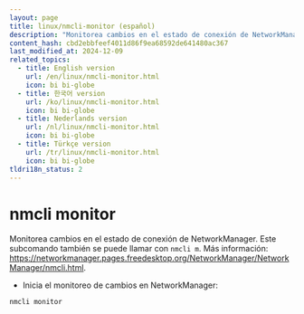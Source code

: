 ```yaml
---
layout: page
title: linux/nmcli-monitor (español)
description: "Monitorea cambios en el estado de conexión de NetworkManager."
content_hash: cbd2ebbfeef4011d86f9ea68592de641480ac367
last_modified_at: 2024-12-09
related_topics:
  - title: English version
    url: /en/linux/nmcli-monitor.html
    icon: bi bi-globe
  - title: 한국어 version
    url: /ko/linux/nmcli-monitor.html
    icon: bi bi-globe
  - title: Nederlands version
    url: /nl/linux/nmcli-monitor.html
    icon: bi bi-globe
  - title: Türkçe version
    url: /tr/linux/nmcli-monitor.html
    icon: bi bi-globe
tldri18n_status: 2
---
```

# nmcli monitor

Monitorea cambios en el estado de conexión de NetworkManager.
Este subcomando también se puede llamar con `nmcli m`.
Más información: <https://networkmanager.pages.freedesktop.org/NetworkManager/NetworkManager/nmcli.html>.

- Inicia el monitoreo de cambios en NetworkManager:

`nmcli monitor`
